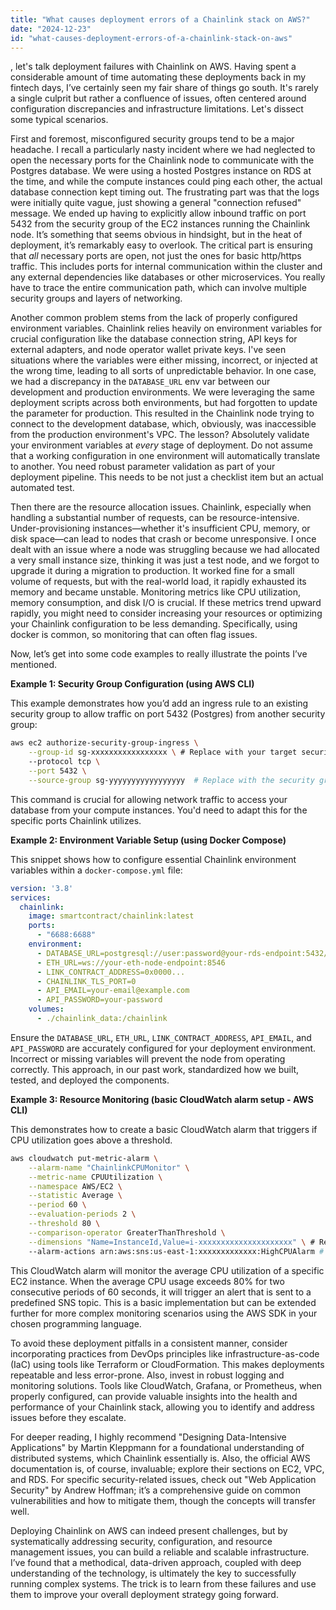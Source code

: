 ```yaml
---
title: "What causes deployment errors of a Chainlink stack on AWS?"
date: "2024-12-23"
id: "what-causes-deployment-errors-of-a-chainlink-stack-on-aws"
---
```


, let's talk deployment failures with Chainlink on AWS. Having spent a considerable amount of time automating these deployments back in my fintech days, I’ve certainly seen my fair share of things go south. It's rarely a single culprit but rather a confluence of issues, often centered around configuration discrepancies and infrastructure limitations. Let's dissect some typical scenarios.

First and foremost, misconfigured security groups tend to be a major headache. I recall a particularly nasty incident where we had neglected to open the necessary ports for the Chainlink node to communicate with the Postgres database. We were using a hosted Postgres instance on RDS at the time, and while the compute instances could ping each other, the actual database connection kept timing out. The frustrating part was that the logs were initially quite vague, just showing a general "connection refused" message. We ended up having to explicitly allow inbound traffic on port 5432 from the security group of the EC2 instances running the Chainlink node. It’s something that seems obvious in hindsight, but in the heat of deployment, it’s remarkably easy to overlook. The critical part is ensuring that *all* necessary ports are open, not just the ones for basic http/https traffic. This includes ports for internal communication within the cluster and any external dependencies like databases or other microservices. You really have to trace the entire communication path, which can involve multiple security groups and layers of networking.

Another common problem stems from the lack of properly configured environment variables. Chainlink relies heavily on environment variables for crucial configuration like the database connection string, API keys for external adapters, and node operator wallet private keys. I've seen situations where the variables were either missing, incorrect, or injected at the wrong time, leading to all sorts of unpredictable behavior. In one case, we had a discrepancy in the `DATABASE_URL` env var between our development and production environments. We were leveraging the same deployment scripts across both environments, but had forgotten to update the parameter for production. This resulted in the Chainlink node trying to connect to the development database, which, obviously, was inaccessible from the production environment's VPC. The lesson? Absolutely validate your environment variables at *every* stage of deployment. Do not assume that a working configuration in one environment will automatically translate to another. You need robust parameter validation as part of your deployment pipeline. This needs to be not just a checklist item but an actual automated test.

Then there are the resource allocation issues. Chainlink, especially when handling a substantial number of requests, can be resource-intensive. Under-provisioning instances—whether it's insufficient CPU, memory, or disk space—can lead to nodes that crash or become unresponsive. I once dealt with an issue where a node was struggling because we had allocated a very small instance size, thinking it was just a test node, and we forgot to upgrade it during a migration to production. It worked fine for a small volume of requests, but with the real-world load, it rapidly exhausted its memory and became unstable. Monitoring metrics like CPU utilization, memory consumption, and disk I/O is crucial. If these metrics trend upward rapidly, you might need to consider increasing your resources or optimizing your Chainlink configuration to be less demanding. Specifically, using docker is common, so monitoring that can often flag issues.

Now, let’s get into some code examples to really illustrate the points I’ve mentioned.

**Example 1: Security Group Configuration (using AWS CLI)**

This example demonstrates how you’d add an ingress rule to an existing security group to allow traffic on port 5432 (Postgres) from another security group:

```bash
aws ec2 authorize-security-group-ingress \
    --group-id sg-xxxxxxxxxxxxxxxxx \ # Replace with your target security group id
    --protocol tcp \
    --port 5432 \
    --source-group sg-yyyyyyyyyyyyyyyyy  # Replace with the security group id of your EC2 instances
```

This command is crucial for allowing network traffic to access your database from your compute instances. You'd need to adapt this for the specific ports Chainlink utilizes.

**Example 2: Environment Variable Setup (using Docker Compose)**

This snippet shows how to configure essential Chainlink environment variables within a `docker-compose.yml` file:

```yaml
version: '3.8'
services:
  chainlink:
    image: smartcontract/chainlink:latest
    ports:
      - "6688:6688"
    environment:
      - DATABASE_URL=postgresql://user:password@your-rds-endpoint:5432/chainlink
      - ETH_URL=ws://your-eth-node-endpoint:8546
      - LINK_CONTRACT_ADDRESS=0x0000...
      - CHAINLINK_TLS_PORT=0
      - API_EMAIL=your-email@example.com
      - API_PASSWORD=your-password
    volumes:
      - ./chainlink_data:/chainlink
```

Ensure the `DATABASE_URL`, `ETH_URL`, `LINK_CONTRACT_ADDRESS`, `API_EMAIL`, and `API_PASSWORD` are accurately configured for your deployment environment. Incorrect or missing variables will prevent the node from operating correctly. This approach, in our past work, standardized how we built, tested, and deployed the components.

**Example 3: Resource Monitoring (basic CloudWatch alarm setup - AWS CLI)**

This demonstrates how to create a basic CloudWatch alarm that triggers if CPU utilization goes above a threshold.

```bash
aws cloudwatch put-metric-alarm \
    --alarm-name "ChainlinkCPUMonitor" \
    --metric-name CPUUtilization \
    --namespace AWS/EC2 \
    --statistic Average \
    --period 60 \
    --evaluation-periods 2 \
    --threshold 80 \
    --comparison-operator GreaterThanThreshold \
    --dimensions "Name=InstanceId,Value=i-xxxxxxxxxxxxxxxxxxxxx" \ # Replace with your EC2 Instance ID
    --alarm-actions arn:aws:sns:us-east-1:xxxxxxxxxxxxx:HighCPUAlarm # Replace with your SNS topic ARN
```

This CloudWatch alarm will monitor the average CPU utilization of a specific EC2 instance. When the average CPU usage exceeds 80% for two consecutive periods of 60 seconds, it will trigger an alert that is sent to a predefined SNS topic. This is a basic implementation but can be extended further for more complex monitoring scenarios using the AWS SDK in your chosen programming language.

To avoid these deployment pitfalls in a consistent manner, consider incorporating practices from DevOps principles like infrastructure-as-code (IaC) using tools like Terraform or CloudFormation. This makes deployments repeatable and less error-prone. Also, invest in robust logging and monitoring solutions. Tools like CloudWatch, Grafana, or Prometheus, when properly configured, can provide valuable insights into the health and performance of your Chainlink stack, allowing you to identify and address issues before they escalate.

For deeper reading, I highly recommend "Designing Data-Intensive Applications" by Martin Kleppmann for a foundational understanding of distributed systems, which Chainlink essentially is. Also, the official AWS documentation is, of course, invaluable; explore their sections on EC2, VPC, and RDS. For specific security-related issues, check out "Web Application Security" by Andrew Hoffman; it’s a comprehensive guide on common vulnerabilities and how to mitigate them, though the concepts will transfer well.

Deploying Chainlink on AWS can indeed present challenges, but by systematically addressing security, configuration, and resource management issues, you can build a reliable and scalable infrastructure. I’ve found that a methodical, data-driven approach, coupled with deep understanding of the technology, is ultimately the key to successfully running complex systems. The trick is to learn from these failures and use them to improve your overall deployment strategy going forward.
